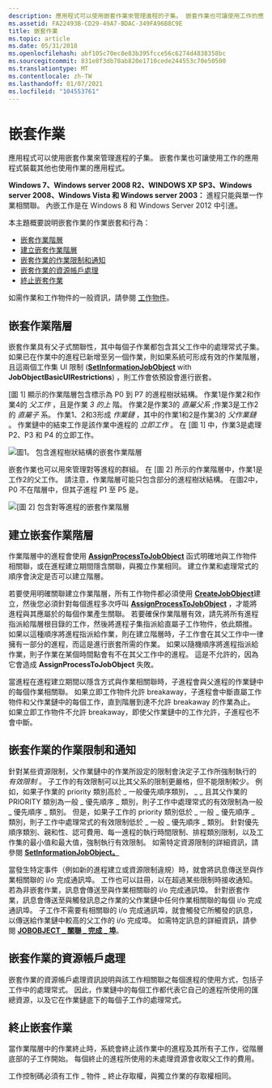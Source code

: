 ```yaml
---
description: 應用程式可以使用嵌套作業來管理進程的子集。 嵌套作業也可讓使用工作的應用程式裝載其他也使用作業的應用程式。
ms.assetid: FA22493B-CD29-49A7-BDAC-349FA96B8C9E
title: 嵌套作業
ms.topic: article
ms.date: 05/31/2018
ms.openlocfilehash: abf105c70ec8e83b395fcce56c6274d4838358bc
ms.sourcegitcommit: 831e8f3db78ab820e1710cede244553c70e50500
ms.translationtype: MT
ms.contentlocale: zh-TW
ms.lasthandoff: 01/07/2021
ms.locfileid: "104553761"
---
```

# <a name="nested-jobs"></a>嵌套作業

應用程式可以使用嵌套作業來管理進程的子集。 嵌套作業也可讓使用工作的應用程式裝載其他也使用作業的應用程式。

**Windows 7、Windows server 2008 R2、WINDOWS XP SP3、Windows server 2008、Windows Vista 和 Windows server 2003：** 進程只能與單一作業相關聯。 內嵌工作是在 Windows 8 和 Windows Server 2012 中引進。

本主題概要說明嵌套作業的作業嵌套和行為：

-   [嵌套作業階層](#nested-job-hierarchies)
-   [建立嵌套作業階層](#creating-a-nested-job-hierarchy)
-   [嵌套作業的作業限制和通知](#job-limits-and-notifications-for-nested-jobs)
-   [嵌套作業的資源帳戶處理](#resource-accounting-for-nested-jobs)
-   [終止嵌套作業](#termination-of-nested-jobs)

如需作業和工作物件的一般資訊，請參閱 [工作物件](job-objects.md)。

## <a name="nested-job-hierarchies"></a>嵌套作業階層

嵌套作業具有父子式關聯性，其中每個子作業都包含其父工作中的處理常式子集。 如果已在作業中的進程已新增至另一個作業，則如果系統可形成有效的作業階層，且這兩個工作集 UI 限制 ([**SetInformationJobObject**](/windows/win32/api/jobapi2/nf-jobapi2-setinformationjobobject) with **JobObjectBasicUIRestrictions**) ，則工作會依預設會進行嵌套。

[圖 1] 顯示的作業階層包含標示為 P0 到 P7 的進程樹狀結構。 作業1是作業2和作業4的 *父工作* ，且是作業 *3 的上* 階。 作業2是作業3的 *直屬父系* ;作業3是工作2的 *直屬子* 系。 作業1、2和3形成 *作業鏈* ，其中的作業1和2是作業3的 *父作業鏈* 。 作業鏈中的結束工作是該作業中進程的 *立即工作* 。 在 [圖 1] 中，作業3是處理 P2、P3 和 P4 的立即工作。

![圖1。 包含進程樹狀結構的嵌套作業階層](images/nested-jobs-a.png)

嵌套作業也可以用來管理對等進程的群組。 在 [圖 2] 所示的作業階層中，作業1是工作2的父工作。 請注意，作業階層可能只包含部分的進程樹狀結構。 在圖2中，P0 不在階層中，但其子進程 P1 至 P5 是。

![[圖 2] 包含對等進程的嵌套作業階層](images/nested-jobs-b.png)

## <a name="creating-a-nested-job-hierarchy"></a>建立嵌套作業階層

作業階層中的進程會使用 [**AssignProcessToJobObject**](/windows/win32/api/jobapi2/nf-jobapi2-assignprocesstojobobject) 函式明確地與工作物件相關聯，或在進程建立期間隱含關聯，與獨立作業相同。 建立作業和處理常式的順序會決定是否可以建立階層。

若要使用明確關聯建立作業階層，所有工作物件都必須使用 [**CreateJobObject**](/windows/desktop/api/WinBase/nf-winbase-createjobobjecta)建立，然後您必須針對每個進程多次呼叫 [**AssignProcessToJobObject**](/windows/win32/api/jobapi2/nf-jobapi2-assignprocesstojobobject) ，才能將進程與其應屬於的每個作業產生關聯。 若要確保作業階層有效，請先將所有進程指派給階層根目錄的工作，然後將進程子集指派給直屬子工作物件，依此類推。 如果以這種順序將進程指派給作業，則在建立階層時，子工作會在其父工作中一律擁有一部分的進程，而這是進行嵌套所需的作業。 如果以隨機順序將進程指派給作業，則子作業在某個時間點會有不在其父工作中的進程。 這是不允許的，因為它會造成 **AssignProcessToJobObject** 失敗。

當進程在進程建立期間以隱含方式與作業相關聯時，子進程會與父進程的作業鏈中的每個作業相關聯。 如果立即工作物件允許 breakaway，子進程會中斷直屬工作物件和父作業鏈中的每個工作，直到階層到達不允許 breakaway 的作業為止。 如果立即工作物件不允許 breakaway，即使父作業鏈中的工作允許，子進程也不會中斷。

## <a name="job-limits-and-notifications-for-nested-jobs"></a>嵌套作業的作業限制和通知

針對某些資源限制，父作業鏈中的作業所設定的限制會決定子工作所強制執行的 *有效限制* 。 子工作的有效限制可以比其父系的限制更嚴格，但不能限制較少。 例如，如果子作業的 priority 類別高於 \_ 一般優先順序類別， \_ \_ 且其父作業的 PRIORITY 類別為一般 \_ 優先順序 \_ 類別，則子工作中處理常式的有效限制為一般 \_ 優先順序 \_ 類別。 但是，如果子工作的 priority 類別低於 \_ 一般 \_ 優先順序 \_ 類別，則子工作中處理常式的有效限制低於 \_ 一般 \_ 優先順序 \_ 類別。 針對優先順序類別、親和性、認可費用、每一進程的執行時間限制、排程類別限制，以及工作集的最小值和最大值，強制執行有效限制。 如需特定資源限制的詳細資訊，請參閱 [ **SetInformationJobObject。**](/windows/win32/api/jobapi2/nf-jobapi2-setinformationjobobject)

當發生特定事件（例如新的進程建立或資源限制違規）時，就會將訊息傳送至與作業相關聯的 i/o 完成通訊埠。 工作也可以註冊，以在超過某些限制時接收通知。 若為非嵌套作業，訊息會傳送至與作業相關聯的 i/o 完成通訊埠。 針對嵌套作業，訊息會傳送至與觸發訊息之作業的父作業鏈中任何作業相關聯的每個 i/o 完成通訊埠。 子工作不需要有相關聯的 i/o 完成通訊埠，就會觸發它所觸發的訊息，以傳送給作業鏈中較高的父工作的 i/o 完成埠。 如需特定訊息的詳細資訊，請參閱 [**JOBOBJECT \_ 關聯 \_ 完成 \_ 埠**](/windows/desktop/api/WinNT/ns-winnt-jobobject_associate_completion_port)。

## <a name="resource-accounting-for-nested-jobs"></a>嵌套作業的資源帳戶處理

嵌套作業的資源帳戶處理資訊說明與該工作相關聯之每個進程的使用方式，包括子工作中的處理常式。 因此，作業鏈中的每個工作都代表它自己的進程所使用的匯總資源，以及它在作業鏈底下的每個子工作的處理常式。

## <a name="termination-of-nested-jobs"></a>終止嵌套作業

當作業階層中的作業終止時，系統會終止該作業中的進程及其所有子工作，從階層底部的子工作開始。 每個終止的進程所使用的未處理資源會收取父工作的費用。

工作控制碼必須有工作 \_ 物件 \_ 終止存取權，與獨立作業的存取權相同。

 

 
